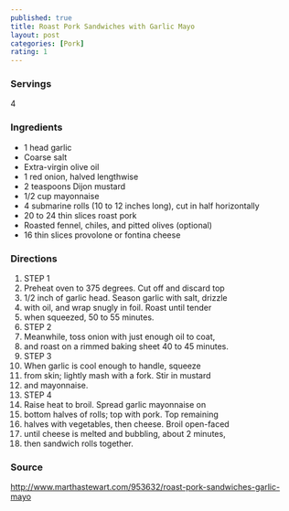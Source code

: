 ```yaml
---
published: true
title: Roast Pork Sandwiches with Garlic Mayo
layout: post
categories: [Pork]
rating: 1
---
```

### Servings
4

### Ingredients
- 1 head garlic
- Coarse salt
- Extra-virgin olive oil
- 1 red onion, halved lengthwise
- 2 teaspoons Dijon mustard
- 1/2 cup mayonnaise
- 4 submarine rolls (10 to 12 inches long), cut in half horizontally
- 20 to 24 thin slices roast pork
- Roasted fennel, chiles, and pitted olives (optional)
- 16 thin slices provolone or fontina cheese

### Directions
1. STEP 1
2. Preheat oven to 375 degrees. Cut off and discard top
3. 1/2 inch of garlic head. Season garlic with salt, drizzle
4. with oil, and wrap snugly in foil. Roast until tender
5. when squeezed, 50 to 55 minutes.
6. STEP 2
7. Meanwhile, toss onion with just enough oil to coat,
8. and roast on a rimmed baking sheet 40 to 45 minutes.
9. STEP 3
10. When garlic is cool enough to handle, squeeze
11. from skin; lightly mash with a fork. Stir in mustard
12. and mayonnaise.
13. STEP 4
14. Raise heat to broil. Spread garlic mayonnaise on
15. bottom halves of rolls; top with pork. Top remaining
16. halves with vegetables, then cheese. Broil open-faced
17. until cheese is melted and bubbling, about 2 minutes,
18. then sandwich rolls together.

### Source
<a href="http://www.marthastewart.com/953632/roast-pork-sandwiches-garlic-mayo" target="new">http://www.marthastewart.com/953632/roast-pork-sandwiches-garlic-mayo</a>
